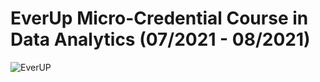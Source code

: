 # EverUp Micro-Credential Course in Data Analytics (07/2021 - 08/2021)
<img src="https://www.cuny.edu/wp-content/uploads/sites/4/page-assets/home-preview/jobs-ceo-council/EVERUP_Logo-square.jpg"
     alt="EverUP"
     style="float: left; margin-right: 10px;" />
